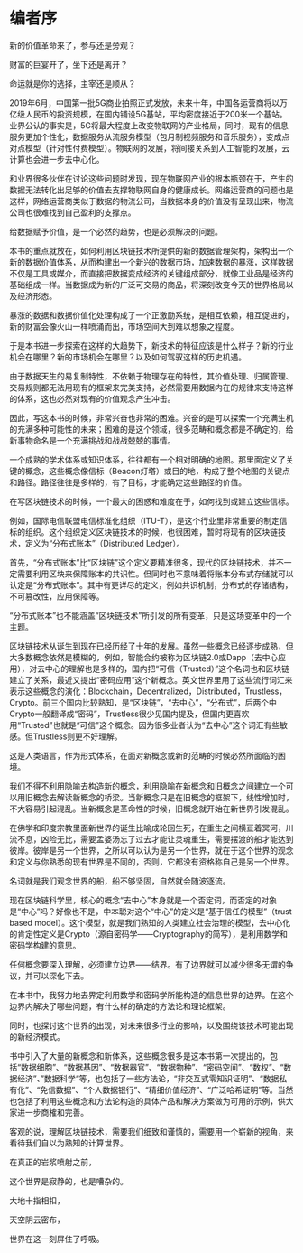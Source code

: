 # 编者序

新的价值革命来了，参与还是旁观？

 财富的巨宴开了，坐下还是离开？

 命运就是你的选择，主宰还是顺从？

2019年6月，中国第一批5G商业拍照正式发放，未来十年，中国各运营商将以万亿级人民币的投资规模，在国内铺设5G基站，平均密度接近于200米一个基站。业界公认的事实是，5G将最大程度上改变物联网的产业格局，同时，现有的信息服务更加个性化，数据服务从流服务模型（包月制视频服务和音乐服务），变成点对点模型（针对性付费模型）。物联网的发展，将间接关系到人工智能的发展，云计算也会进一步去中心化。

和业界很多伙伴在讨论这些问题时发现，现在物联网产业的根本瓶颈在于，产生的数据无法转化出足够的价值去支撑物联网自身的健康成长。网络运营商的问题也是这样，网络运营商类似于数据的物流公司，当数据本身的价值没有呈现出来，物流公司也很难找到自己盈利的支撑点。

给数据赋予价值，是一个必然的趋势，也是必须解决的问题。

本书的重点就放在，如何利用区块链技术所提供的新的数据管理架构，架构出一个新的数据价值体系，从而构建出一个新兴的数据市场，加速数据的暴涨，这样数据不仅是工具或媒介，而直接把数据变成经济的关键组成部分，就像工业品是经济的基础组成一样。当数据成为新的广泛可交易的商品，将深刻改变今天的世界格局以及经济形态。

暴涨的数据和数据价值化处理构成了一个正激励系统，是相互依赖，相互促进的，新的财富会像火山一样喷涌而出，市场空间大到难以想象之程度。

于是本书进一步探索在这样的大趋势下，新技术的特征应该是什么样子？新的行业机会在哪里？新的市场机会在哪里？以及如何驾驭这样的历史机遇。

由于数据天生的易复制特性，不依赖于物理存在的特性，其价值处理、归属管理、交易规则都无法用现有的框架来完美支持，必然需要用数据内在的规律来支持这样的体系，这也必然对现有的价值观念产生冲击。

因此，写这本书的时候，非常兴奋也非常的困难。兴奋的是可以探索一个充满生机的充满多种可能性的未来；困难的是这个领域，很多范畴和概念都是不确定的，给新事物命名是一个充满挑战和战战兢兢的事情。

一个成熟的学术体系或知识体系，往往都有一个相对明确的地图。那里面定义了关键的概念，这些概念像信标（Beacon灯塔）或目的地，构成了整个地图的关键点和路径。路径往往是多样的，有了目标，才能确定这些路径的价值。

在写区块链技术的时候，一个最大的困惑和难度在于，如何找到或建立这些信标。

例如，国际电信联盟电信标准化组织（ITU-T），是这个行业里非常重要的制定信标的组织。这个组织定义区块链技术的时候，也很困难，暂时将现有的区块链技术，定义为“分布式账本”（Distributed Ledger）。

首先，“分布式账本”比“区块链”这个定义要精准很多，现代的区块链技术，并不一定需要利用区块来保障账本的共识性。但同时也不意味着将账本分布式存储就可以认定是“分布式账本”。其中有更详尽的定义，例如共识机制，分布式的存储结构，不可篡改性，应用保障等。

“分布式账本”也不能涵盖“区块链技术”所引发的所有变革，只是这场变革中的一个主题。

区块链技术从诞生到现在已经历经了十年的发展。虽然一些概念已经逐步成熟，但大多数概念依然是模糊的，例如，智能合约被称为区块链2.0或Dapp（去中心应用），对去中心的理解也是多样的，国内把“可信（Trusted）”这个名词也和区块链建立了关系，最近又提出“密码应用”这个新概念。英文世界里用了这些流行词汇来表示这些概念的演化：Blockchain，Decentralized，Distributed，Trustless，Crypto。前三个国内比较熟知，是“区块链”，“去中心”，“分布式”，后两个中Crypto一般翻译成“密码”，Trustless很少见国内提及，但国内更喜欢用“Trusted”也就是“可信”这个概念。因为很多业者认为“去中心”这个词汇有些敏感。但Trustless则更不好理解。

这是人类语言，作为形式体系，在面对新概念或新的范畴的时候必然所面临的困境。

我们不得不利用隐喻去构造新的概念，利用隐喻在新概念和旧概念之间建立一个可以用旧概念去解读新概念的桥梁。当新概念只是在旧概念的框架下，线性增加时，不大容易引起混乱。当新概念是革命性的时候，旧概念就开始在新世界引发混乱。

在佛学和印度宗教里面新世界的诞生比喻成轮回生死，在重生之间横亘着冥河，川流不息，凶险无比，需要孟婆汤忘了过去才能让灵魂重生，需要摆渡的船才能达到彼岸。彼岸是另一个世界，之所以可以认为是另一个世界，就在于这个世界的观念和定义与你熟悉的现有世界是不同的，否则，它都没有资格称自己是另一个世界。

名词就是我们观念世界的船，船不够坚固，自然就会随波逐流。

现在区块链科学里，核心的概念“去中心”本身就是一个否定词，而否定的对象是“中心”吗？好像也不是，中本聪对这个“中心”的定义是“基于信任的模型”（trust based model）。这个模型，就是我们熟知的人类建立社会治理的模型，去中心化的肯定性定义是Crypto（源自密码学——Cryptography的简写），是利用数学和密码学构建的意思。

任何概念要深入理解，必须建立边界——结界。有了边界就可以减少很多无谓的争议，并可以深化下去。

在本书中，我努力地去界定利用数学和密码学所能构造的信息世界的边界。在这个边界内解决了哪些问题，有什么样的确定的方法论和理论框架。

同时，也探讨这个世界的出现，对未来很多行业的影响，以及围绕该技术可能出现的新经济模式。

书中引入了大量的新概念和新体系，这些概念很多是这本书第一次提出的，包括“数据细胞”、“数据基因”、“数据器官”、“数据物种”、“密码空间”、“数权”、“数据经济”、”数据科学“等，也包括了一些方法论，“非交互式零知识证明”、“数据私有化”、“免信数据”、“个人数据银行”、“精细价值经济”、“广泛哈希证明”等。当然也包括了利用这些概念和方法论构造的具体产品和解决方案做为可用的示例，供大家进一步商榷和完善。

客观的说，理解区块链技术，需要我们细致和谨慎的，需要用一个崭新的视角，来看待我们自以为熟知的计算世界。

 在真正的岩浆喷射之前，

 这个世界是寂静的，也是嘈杂的。

 大地十指相扣，

 天空阴云密布，

 世界在这一刻屏住了呼吸。

